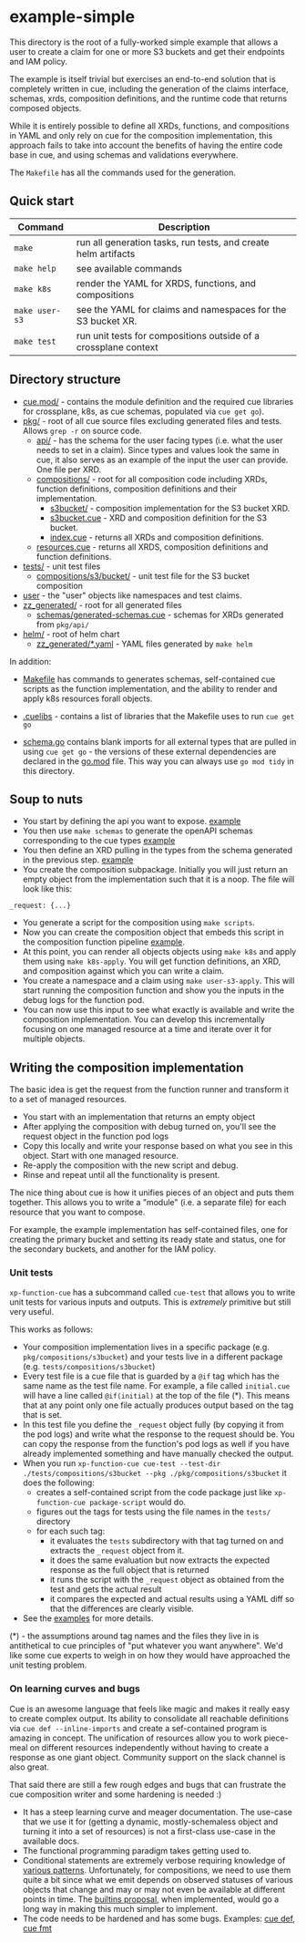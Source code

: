 # example-simple

This directory is the root of a fully-worked simple example that allows a user to create a
claim for one or more S3 buckets and get their endpoints and IAM policy.

The example is itself trivial but exercises an end-to-end solution that is
completely written in cue, including the generation of the claims interface, schemas, xrds, composition 
definitions, and the runtime code that returns composed objects.

While it is entirely possible to define all XRDs, functions, and compositions in YAML and only rely on cue
for the composition implementation, this approach fails to take into account the benefits of having
the entire code base in cue, and using schemas and validations everywhere.

The `Makefile` has all the commands used for the generation.

## Quick start

| Command         | Description                                                     |
|-----------------|-----------------------------------------------------------------|
| `make`          | run all generation tasks, run tests, and create helm artifacts  |    
| `make help`     | see available commands                                          |
| `make k8s`      | render the YAML for XRDS, functions, and compositions           |
| `make user-s3`  | see the YAML for claims and namespaces for the S3 bucket XR.    |
| `make test`     | run unit tests for compositions outside of a crossplane context | 

## Directory structure

* [cue.mod/](cue.mod/) - contains the module definition and the required cue libraries for crossplane, k8s, as cue
  schemas, populated via `cue get go`).
* [pkg/](pkg/) - root of all cue source files excluding generated files and tests. Allows `grep -r` on source code.
  * [api/](pkg/api/) - has the schema for the user facing types (i.e. what the user needs to set in a claim). Since types
    and values look the same in cue, it also serves as an example of the input the user can provide. One file per XRD.
  * [compositions/](pkg/compositions/) - root for all composition code including XRDs, function definitions, composition 
    definitions and their implementation.
      * [s3bucket/](pkg/compositions/s3bucket/) - composition implementation for the S3 bucket XRD.
      * [s3bucket.cue](pkg/compositions/s3bucket.cue) - XRD and composition definition for the S3 bucket.
      * [index.cue](pkg/compositions/index.cue) - returns all XRDs and composition definitions. 
  * [resources.cue](pkg/resources.cue) - returns all XRDS, composition definitions and function definitions. 
* [tests/](tests/) - unit test files
  * [compositions/s3/bucket/](tests/compositions/s3bucket/) - unit test file for the S3 bucket composition
* [user](user/) - the "user" objects like namespaces and test claims.
* [zz_generated/](zz_generated/) - root for all generated files
  * [schemas/generated-schemas.cue](zz_generated/schemas/generated-schemas.cue) - schemas for XRDs generated from `pkg/api/`
* [helm/](helm/) - root of helm chart
  * [zz_generated/*.yaml](helm/zz_generated/) - YAML files generated by `make helm`

In addition:

* [Makefile](Makefile) has commands to generates schemas, self-contained cue scripts as the function
implementation, and the ability to render and apply k8s resources forall objects. 

* [.cuelibs](.cuelibs) - contains a list of libraries that the Makefile uses to run `cue get go`

* [schema.go](schema.go) contains blank imports for all external types that are pulled in using `cue get go` - the versions of these
  external dependencies are declared in the [go.mod](go.mod) file. This way you can always use `go mod tidy` in this
  directory.

## Soup to nuts

* You start by defining the api you want to expose. [example](pkg/api/s3bucket.cue)
* You then use `make schemas` to generate the openAPI schemas corresponding to the cue types [example](zz_generated/schemas/generated-schemas.cue)
* You then define an XRD pulling in the types from the schema generated in the previous step. [example](pkg/compositions/s3bucket.cue)
* You create the composition subpackage.  Initially you will just return an empty object from the implementation such 
  that it is a noop. The file will look like this:
```cue
_request: {...}
```
* You generate a script for the composition using `make scripts`.
* Now you can create the composition object that embeds this script in the composition function pipeline [example](pkg/api/s3bucket.cue).
* At this point, you can render all objects objects using `make k8s` and apply them using `make k8s-apply`.
  You will get function definitions, an XRD, and composition against which you can write a claim.
* You create a namespace and a claim using `make user-s3-apply`. 
  This will start running the composition function and show you the inputs in the debug logs for the function pod.
* You can now use this input to see what exactly is available and write the composition implementation.
  You can develop this incrementally focusing on one managed resource at a time and iterate over it for multiple objects.

## Writing the composition implementation

The basic idea is get the request from the function runner and transform it to a set of managed resources.

* You start with an implementation that returns an empty object
* After applying the composition with debug turned on, you'll see the request object in the function pod logs
* Copy this locally and write your response based on what you see in this object. Start with one managed resource.
* Re-apply the composition with the new script and debug. 
* Rinse and repeat until all the functionality is present.

The nice thing about cue is how it unifies pieces of an object and puts them together.
This allows you to write a "module" (i.e. a separate file) for each resource that you want to compose. 

For example, the example implementation has self-contained files, one for creating the primary bucket and setting its 
ready state and status, one for the secondary buckets, and another for the IAM policy.

### Unit tests

`xp-function-cue` has a subcommand called `cue-test` that allows you to write unit tests for various inputs and outputs.
This is _extremely_ primitive but still very useful. 

This works as follows:

* Your composition implementation lives in a specific package (e.g. `pkg/compositions/s3bucket`) and your tests live 
  in a different package (e.g. `tests/compositions/s3bucket`)
* Every test file is a cue file that is guarded by a `@if` tag which has the same name as the test file name. For example,
  a file called `initial.cue` will have a line called `@if(initial)` at the top of the file (*).
  This means that at any point only one file actually produces output based on the tag that is set.
* In this test file you define the `_request` object fully (by copying it from the pod logs) and write what the
  response to the request should be. You can copy the response from the function's pod logs as well if you have already
  implemented something and have manually checked the output.
* When you run `xp-function-cue cue-test --test-dir ./tests/compositions/s3bucket --pkg ./pkg/compositions/s3bucket` it does the following:
  * creates a self-contained script from the code package just like `xp-function-cue package-script` would do.
  * figures out the tags for tests using the file names in the `tests/` directory
  * for each such tag:
    * it evaluates the `tests` subdirectory with that tag turned on and extracts the `_request` object from it.
    * it does the same evaluation but now extracts the expected response as the full object that is returned
    * it runs the script with the `_request` object as obtained from the test and gets the actual result
    * it compares the expected and actual results using a YAML diff so that the differences are clearly visible.
* See the [examples](./tests/compositions/s3bucket/) for more details.

(*) - the assumptions around tag names and the files they live in is antithetical to cue principles of "put whatever
you want anywhere". We'd like some cue experts to weigh in on how they would have approached the unit testing problem.

### On learning curves and bugs

Cue is an awesome language that feels like magic and makes it really easy to create complex output. Its ability
to consolidate all reachable definitions via `cue def --inline-imports` and create a sef-contained program is
amazing in concept. The unification of resources allow you to work piece-meal on different resources independently
without having to create a response as one giant object. Community support on the slack channel is also great.

That said there are still a few rough edges and bugs that can frustrate the cue composition writer and some hardening
is needed  :)

* It has a steep learning curve and meager documentation. The use-case that we use it for (getting a dynamic,
  mostly-schemaless object and turning it into a set of resources) is not a first-class use-case in the available docs.
* The functional programming paradigm takes getting used to.
* Conditional statements are extremely verbose requiring knowledge of [various patterns](https://cuetorials.com/patterns/).
  Unfortunately, for compositions, we need to use them quite a bit since what we emit depends on observed statuses of 
  various objects that change and may or may not even be available at different points in time.
  The [builtins proposal](https://github.com/cue-lang/cue/issues/943), when implemented, would go a long way in making 
  this much simpler to implement.
* The code needs to be hardened and has some bugs. Examples: [cue def](https://github.com/cue-lang/cue/issues/2648),
  [cue fmt](https://github.com/cue-lang/cue/issues/2646) 
